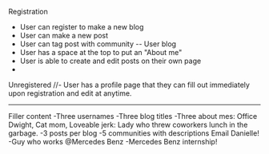 Registration
- User can register to make a new blog
- User can make a new post
- User can tag post with community
--
User blog
- User has a space at the top to put an "About me"
- User is able to create and edit posts on their own page
-

Unregistered
//- User has a profile page that they can fill out immediately upon registration and edit at anytime.


-----


Filler content
-Three usernames
-Three blog titles
-Three about mes: Office Dwight, Cat mom, Loveable jerk: Lady who threw coworkers lunch in the garbage.
-3 posts per blog
-5 communities with descriptions
Email Danielle!
-Guy who works @Mercedes Benz
-Mercedes Benz internship!
